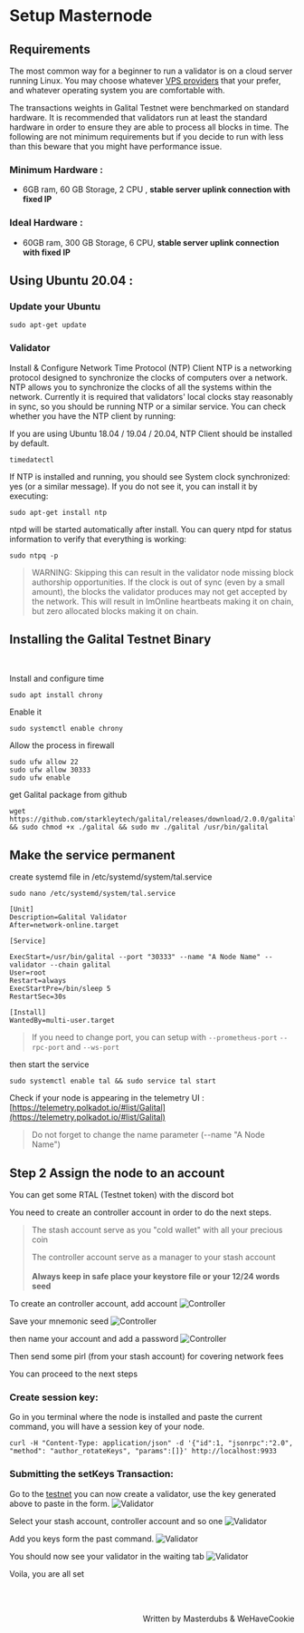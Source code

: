 # Setup Masternode

## Requirements

The most common way for a beginner to run a validator is on a cloud server running Linux. You may choose whatever [VPS providers](#list-of-vps-providers) that your prefer, and whatever operating system you are comfortable with.

The transactions weights in Galital Testnet were benchmarked on standard hardware. It is recommended that validators run at least the standard hardware in order to ensure they are able to process all blocks in time. The following are not minimum requirements but if you decide to run with less than this beware that you might have performance issue.

### Minimum Hardware :

- 6GB ram, 60 GB Storage, 2 CPU , <strong>stable server uplink connection with fixed IP</strong>

### Ideal Hardware :

- 60GB ram, 300 GB Storage, 6 CPU, <strong>stable server uplink connection with fixed IP</strong>


## Using Ubuntu 20.04 : 

### Update your Ubuntu
```
sudo apt-get update
```

### Validator

Install & Configure Network Time Protocol (NTP) Client
NTP is a networking protocol designed to synchronize the clocks of computers over a network. NTP allows you to synchronize the clocks of all the systems within the network. Currently it is required that validators' local clocks stay reasonably in sync, so you should be running NTP or a similar service. You can check whether you have the NTP client by running:

If you are using Ubuntu 18.04 / 19.04 / 20.04, NTP Client should be installed by default.
```
timedatectl
```
If NTP is installed and running, you should see System clock synchronized: yes (or a similar message). If you do not see it, you can install it by executing:
```
sudo apt-get install ntp
```
ntpd will be started automatically after install. You can query ntpd for status information to verify that everything is working:
```
sudo ntpq -p
```

>WARNING: Skipping this can result in the validator node missing block authorship opportunities. If the clock is out of sync (even by a small amount), the blocks the validator produces may not get accepted by the network. This will result in ImOnline heartbeats making it on chain, but zero allocated blocks making it on chain. 
>


## Installing the Galital Testnet Binary

<br>

Install and configure time
```
sudo apt install chrony
```

Enable it
```
sudo systemctl enable chrony
```

Allow the process in firewall

```
sudo ufw allow 22
sudo ufw allow 30333
sudo ufw enable
```

get Galital package from github

```
wget https://github.com/starkleytech/galital/releases/download/2.0.0/galital && sudo chmod +x ./galital && sudo mv ./galital /usr/bin/galital
```

## Make the service permanent

create systemd file in /etc/systemd/system/tal.service

```
sudo nano /etc/systemd/system/tal.service
```

```
[Unit]
Description=Galital Validator
After=network-online.target

[Service]

ExecStart=/usr/bin/galital --port "30333" --name "A Node Name" --validator --chain galital   
User=root
Restart=always
ExecStartPre=/bin/sleep 5
RestartSec=30s

[Install]
WantedBy=multi-user.target
```

> If you need to change port, you can setup with `--prometheus-port` `--rpc-port` and `--ws-port`

then start the service
```
sudo systemctl enable tal && sudo service tal start 
```

Check if your node is appearing in the telemetry UI : [https://telemetry.polkadot.io/#list/Galital](https://telemetry.polkadot.io/#list/Galital)

> Do not forget to change the name parameter (--name "A Node Name")


## Step 2 Assign the node to an account

You can get some RTAL (Testnet token) with the discord bot

You need to create an controller account in order to do the next steps. 

>The stash account serve as you "cold wallet" with all your precious coin
>
>The controller account serve as a manager to your stash account
><br></br><strong>Always keep in safe place your keystore file or your 12/24 words seed</strong>

To create an controller account, add account
![Controller](assets/controllerAccount1.png)

Save your mnemonic seed
![Controller](assets/controllerAccount2.png)
 
then name your account and add a password
![Controller](assets/controllerAccount3.png) 

Then send some pirl (from your stash account) for covering network fees

You can proceed to the next steps

### Create session key:

Go in you terminal where the node is installed and paste the current command, you will have a session key of your node.

```
curl -H "Content-Type: application/json" -d '{"id":1, "jsonrpc":"2.0", "method": "author_rotateKeys", "params":[]}' http://localhost:9933
```

### Submitting the setKeys Transaction:

Go to the [testnet](https://polkadot.js.org/apps/?rpc=wss%3A%2F%2Ftestnet-rpc.pirl.network#/staking/actions) you can now create a validator, use the key generated above to paste in the form.
![Validator](assets/valitador1.png)

Select your stash account, controller account and so one
![Validator](assets/valitador2.png)

Add you keys form the past command.
![Validator](assets/valitador3.png)

You should now see your validator in the waiting tab
![Validator](assets/valitador4.png)


Voila, you are all set

<br></br>

<p align=right> Written by Masterdubs & WeHaveCookie </p>